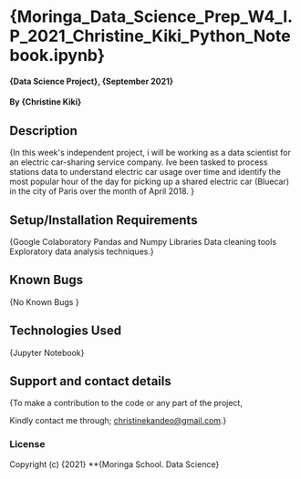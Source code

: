 
# {Moringa_Data_Science_Prep_W4_I.P_2021_Christine_Kiki_Python_Notebook.ipynb}
#### {Data Science Project}, {September 2021}
#### By **{Christine Kiki}**
## Description
{In this week's independent project, i will be working as a data scientist for an electric car-sharing service company. Ive been tasked to process stations data to understand electric car usage over time and identify the most popular hour of the day for picking up a shared electric car (Bluecar) in the city of Paris over the month of April 2018. }
## Setup/Installation Requirements
{Google Colaboratory
Pandas and Numpy Libraries
Data cleaning tools
Exploratory data analysis techniques.}
## Known Bugs
{No Known Bugs }
## Technologies Used
{Jupyter Notebook}
## Support and contact details
{To make a contribution to the code or any part of the project,

Kindly contact me through; christinekandeo@gmail.com.}
### License
Copyright (c) {2021} **{Moringa School. Data Science}
  
